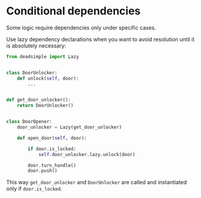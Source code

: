 # Conditional dependencies

Some logic require dependencies only under specific cases.

Use lazy dependency declarations when you want to avoid resolution until it is
absolutely necessary:

``` python
from deadsimple import Lazy


class DoorUnlocker:
    def unlock(self, door):
        ...


def get_door_unlocker():
    return DoorUnlocker()


class DoorOpener:
    door_unlocker = Lazy(get_door_unlocker)

    def open_door(self, door):

        if door.is_locked:
            self.door_unlocker.lazy.unlock(door)

        door.turn_handle()
        door.push()
```

This way `get_door_unlocker` and `DoorUnlocker` are called and instantiated only
if `door.is_locked`.
